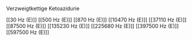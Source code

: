 Verzweigtkettige Ketoazidurie

[[30 Hz (E)]]
[[500 Hz (E)]]
[[870 Hz (E)]]
[[10470 Hz (E)]]
[[37110 Hz (E)]]
[[87500 Hz (E)]]
[[135230 Hz (E)]]
[[225680 Hz (E)]]
[[397500 Hz (E)]]
[[597500 Hz (E)]]